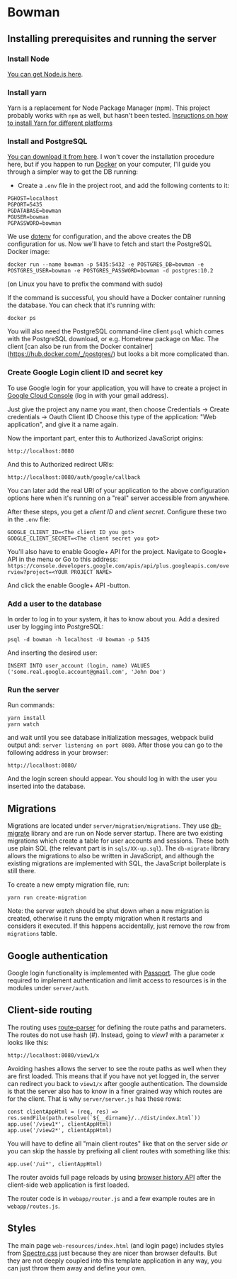 # Bowman

## Installing prerequisites and running the server

### Install Node

[You can get Node.js here](https://nodejs.org/en/).

### Install yarn

Yarn is a replacement for Node Package Manager (npm). This project probably works
with `npm` as well, but hasn't been tested.
[Insructions on how to install Yarn for different platforms](https://yarnpkg.com/en/docs/install)

### Install and PostgreSQL

[You can download it from here](https://www.postgresql.org/). I won't cover the
installation procedure here, but if you happen to run [Docker](https://www.docker.com/)
on your computer, I'll guide you through a simpler way to get the DB running:

* Create a `.env` file in the project root, and add the following contents to it:

```
PGHOST=localhost
PGPORT=5435
PGDATABASE=bowman
PGUSER=bowman
PGPASSWORD=bowman
```

We use [dotenv](https://github.com/motdotla/dotenv) for configuration, and the above
creates the DB configuration for us. Now we'll have to fetch and start the PostgreSQL
Docker image:

```docker run --name bowman -p 5435:5432 -e POSTGRES_DB=bowman -e POSTGRES_USER=bowman -e POSTGRES_PASSWORD=bowman -d postgres:10.2```

(on Linux you have to prefix the command with sudo)

If the command is successful, you should have a Docker container running the database. You can check that 
it's running with:

```docker ps```

You will also need the PostgreSQL command-line client `psql`  which comes with the PostgreSQL
download, or e.g. Homebrew package on Mac. The client [can also be run from the Docker container]
(https://hub.docker.com/_/postgres/) but looks a bit more complicated than.

### Create Google Login client ID and secret key

To use Google login for your application, you will have to create a project in
[Google Cloud Console](https://console.cloud.google.com) (log in with your gmail address).

Just give the project any name you want, then choose Credentials -> Create credentials -> Oauth Client ID
Choose this type of the application: "Web application", and give it a name again.

Now the important part, enter this to Authorized JavaScript origins:

`http://localhost:8080`

And this to Authorized redirect URIs:

`http://localhost:8080/auth/google/callback`

You can later add the real URI of your application to the above configuration options here 
when it's running on a "real" server accessible from anywhere.

After these steps, you get a _client ID_ and _client secret_. Configure these two in the 
 `.env` file:

``` 
GOOGLE_CLIENT_ID=<The client ID you got>
GOOGLE_CLIENT_SECRET=<The client secret you got>
```

You'll also have to enable Google+ API for the project. Navigate to Google+ API in the menu or
Go to this address:
`https://console.developers.google.com/apis/api/plus.googleapis.com/overview?project=<YOUR PROJECT NAME>`

And click the enable Google+ API -button.

### Add a user to the database

In order to log in to your system, it has to know about you. Add a desired user by logging into PostgreSQL:

```
psql -d bowman -h localhost -U bowman -p 5435
```

And inserting the desired user:

```
INSERT INTO user_account (login, name) VALUES ('some.real.google.account@gmail.com', 'John Doe')
```

### Run the server

Run commands:

```
yarn install
yarn watch
```

and wait until you see database initialization messages, webpack build
output and: `server listening on port 8080`. After those you can go to the following address in your
browser:

`http://localhost:8080/`

And the login screen should appear. You should log in with the user you inserted into the database.


## Migrations

Migrations are located under `server/migration/migrations`. They use [db-migrate](https://www.npmjs.com/package/db-migrate)
library and are run on Node server startup. There are two existing migrations which create
a table for user accounts and sessions. These both use plain SQL (the relevant part is in `sqls/XX-up.sql`). The `db-migrate` library
allows the migrations to also be written in JavaScript, and although the existing migrations are implemented with SQL, the
JavaScript boilerplate is still there. 

To create a new empty migration file, run:

```
yarn run create-migration
``` 

Note: the server watch should be shut down when a new migration is created, otherwise it runs the empty migration when it restarts
and considers it executed. If this happens accidentally, just remove the row from `migrations` table.

## Google authentication

Google login functionality is implemented with [Passport](http://www.passportjs.org/docs/). The glue code required to
implement authentication and limit access to resources is in the modules under `server/auth`.

## Client-side routing

The routing uses [route-parser](https://github.com/rcs/route-parser) for defining the route paths and parameters. 
The routes do not use hash (#). Instead, going to _view1_ with a parameter _x_ looks like this:

```http://localhost:8080/view1/x```

Avoiding hashes allows the server to see the route paths as well when they are first loaded. This means that if 
you have not yet logged in, the server can redirect you back to `view1/x` after google authentication. The downside
is that the server also has to know in a finer grained way which routes are for the client. That is why `server/server.js`
has these rows:

```
const clientAppHtml = (req, res) => res.sendFile(path.resolve(`${__dirname}/../dist/index.html`))
app.use('/view1*', clientAppHtml)
app.use('/view2*', clientAppHtml)
``` 

You will have to define all "main client routes" like that on the server side _or_ you can skip the hassle 
by prefixing all client routes with something like this:

```
app.use('/ui*', clientAppHtml)

```

The router avoids full page reloads by using [browser history API](https://developer.mozilla.org/en-US/docs/Web/API/History_API) 
after the client-side web application is first loaded.

The router code is in `webapp/router.js` and a few example routes are in `webapp/routes.js`. 

## Styles

The main page `web-resources/index.html` (and login page) includes styles from 
[Spectre.css](https://picturepan2.github.io/spectre/getting-started.html)
just because they are nicer than browser defaults. But they are not deeply coupled into this template application in 
any way, you can just throw them away and define your own.
